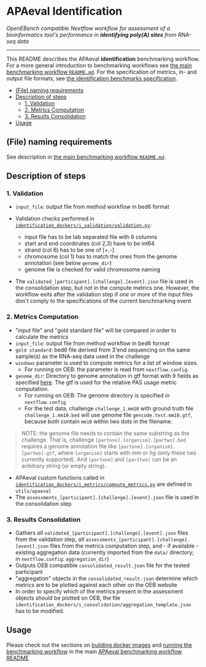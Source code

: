 # APAeval Identification

*OpenEBench compatible Nextflow workflow for assessment of a bioinformatics tool's performance in **identifying poly(A) sites** from RNA-seq data*
___

This README describes the APAeval **identification** benchmarking workflow. For a more general introduction to benchmarking workflows see [the main benchmarking workflow `README.md`][readme-bwf]. For the specification of metrics, in- and output file formats, see [the identification benchmarks specification][i-spec].

- [(File) naming requirements](#file-naming-requirements)
- [Description of steps](#description-of-steps)
  - [1. Validation](#1-validation)
  - [2. Metrics Computation](#2-metrics-computation)
  - [3. Results Consolidation](#3-results-consolidation)
- [Usage](#usage)
## (File) naming requirements
See description in [the main benchmarking workflow `README.md`][readme-bwf-naming].
## Description of steps
### 1. Validation
- `input_file`: output file from method workflow in bed6 format
- Validation checks performed in [`identification_dockers/i_validation/validation.py`][validation-py]:
   - input file has to be tab separated file with 6 columns
   - start and end coordinates (col 2,3) have to be int64
   - strand (col 6) has to be one of [+,-]
   - chromosome (col 1) has to match the ones from the genome annotation (see below `genome_dir`)
   - genome file is checked for valid chromosome naming
  
- The `validated_[participant].[challenge].[event].json` file is used in the consolidation step, but not in the compute metrics one. However, the workflow exits after the validation step if *one or more* of the input files don't comply to the specifications of the current benchmarking event
  
### 2. Metrics Computation
- "input file" and "gold standard file" will be compared in order to calculate the metrics
- `input_file`: output file from method workflow in bed6 format
- `gold standard`: bed6 file derived from 3'end sequencing on the same sample(s) as the RNA-seq data used in the challenge
- `windows` parameter is used to compute metrics for a list of window sizes.
    - For running on OEB: the parameter is read from `nextflow.config`.
- `genome_dir`: Directory to genome annotation in gtf format with 9 fields as specified [here](https://www.gencodegenes.org/pages/data_format.html). The gtf is used for the relative PAS usage metric computation.
  - For running on OEB: The genome directory is specified in `nextflow.config`
  - For the test data, challenge `challenge_1.mm10` with ground truth file `challenge_1.mm10.bed` will use genome file `gencode.test.mm10.gtf`, because both contain `mm10` within two dots in the filename.
> NOTE: the genome file needs to contain the same substring as the challenge. That is, challenge `[partone].[organism].[partwo].bed` requires a genome annotation file like `[partone].[organism].[partwo].gtf`, where `[organism]` starts with *mm* or *hg* (only these two currently supported). And `[partone]` and `[parttwo]` can be an aribitrary string (or empty string).
- APAeval custom functions called in [`identification_dockers/i_metrics/compute_metrics.py`][metrics-py] are defined in `utils/apaeval`
- The `assessments_[participant].[challenge].[event].json` file is used in the consolidation step


### 3. Results Consolidation
- Gathers *all* `validated_[participant].[challenge].[event].json` files from the validation step, *all* `assessments_[participant].[challenge].[event].json` files from the metrics computation step, and - if available - existing aggregation data (currently imported from the `data/` directory; in `nextflow.config`: `aggregation_dir`)
- Outputs OEB compatible `consolidated_result.json` file for the tested participant
- "aggregation" objects in the `consolidated_result.json` determine which metrics are to be plotted against each other on the OEB website
- In order to specify which of the metrics present in the assessment objects should be plotted on OEB, the file `identification_dockers/i_consolidation/aggregation_template.json` has to be modified.

## Usage
Please check out the sections on [building docker images][build-images] and [running the benchmarking workflow][run-workflow] in the main [APAeval benchmarking workflow README][readme-bwf]


[//]: # (References)
[readme-bwf]: ../README.md
[readme-bwf-naming]: ../README.md#how-to-file-naming-requirements
[build-images]: ../README.md#7-build-images
[run-workflow]: ../README.md#8-test-run
[i-spec]: ./specification/
[validation-py]:./identification_dockers/i_validation/validation.py
[metrics-py]:./identification_dockers/i_metrics/compute_metrics.py
[nextflow-config]: ./nextflow.config
[tool-event-config]: ./tool_event.config
